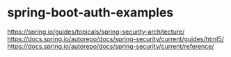 # spring-boot-auth-examples

https://spring.io/guides/topicals/spring-security-architecture/
https://docs.spring.io/autorepo/docs/spring-security/current/guides/html5/
https://docs.spring.io/autorepo/docs/spring-security/current/reference/



